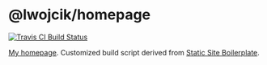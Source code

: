 # @lwojcik/homepage

[![Travis CI Build Status](https://travis-ci.org/lwojcik/homepage.svg?branch=master)](https://travis-ci.org/lwojcik/homepage)


[My homepage](https://lukaszwojcik.net). Customized build script derived from [Static Site Boilerplate](http://staticsiteboilerplate.com).
